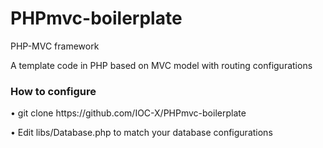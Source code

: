 # PHPmvc-boilerplate
PHP-MVC framework
<p> A template code in PHP based on MVC model with routing configurations </p>
<h3> How to configure </h3>
<p> • git clone https://github.com/IOC-X/PHPmvc-boilerplate </p>
<p> • Edit libs/Database.php to match your database configurations </p>
